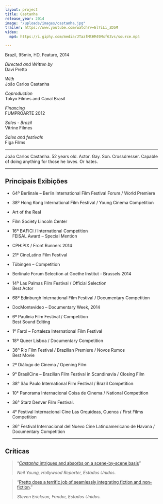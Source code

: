 ```yaml
---
layout: project
title: Castanha
release_year: 2014
image: "/uploads/images/castanha.jpg"
trailer: https://www.youtube.com/watch?v=El7iLi_ZD5M
video:
  mp4: https://i.giphy.com/media/JTazfMtHM49Mxf6Zvs/source.mp4

---
```

Brazil, 95min, HD, Feature, 2014

_Directed and Written by_  
Davi Pretto

_With_  
João Carlos Castanha

_Coproduction_  
Tokyo Filmes and Canal Brasil

_Financing_  
FUMPROARTE 2012

_Sales - Brazil_  
Vitrine Filmes

_Sales and festivals_  
Figa Films

***

João Carlos Castanha. 52 years old. Actor. Gay. Son. Crossdresser. Capable of doing anything for those he loves. Or hates.

***

## Principais Exibições

* 64º Berlinale – Berlin International Film Festival Forum / World Premiere
* 38º Hong Kong International Film Festival / Young Cinema Competition
* Art of the Real
* Film Society Lincoln Center
* 16º BAFICI / International Competition  
  FEISAL Award – Special Mention
* CPH:PIX / Front Runners 2014
* 21º CineLatino Film Festival
* Tübingen – Competition
* Berlinale Forum Selection at Goethe Institut - Brussels 2014
* 14º Las Palmas Film Festival / Official Selection  
  Best Actor
* 68º Edinburgh International Film Festival / Documentary Competition
* DocMontevideo – Documentary Week, 2014
* 6º Paulínia Film Festival / Competition  
  Best Sound Editing
* 1º Farol – Fortaleza International Film Festival
* 18º Queer Lisboa / Documentary Competition
* 36º Rio Film Festival / Brazilian Premiere / Novos Rumos  
  Best Movie
* 2º Diálogo de Cinema / Opening Film
* 9° BrasilCine – Brazilian Film Festival in Scandinavia / Closing Film
* 38° São Paulo International Film Festival / Brazil Competition
* 10° Panorama Internacional Coisa de Cinema / National Competition
* 36° Starz Denver Film Festival.
* 4° Festival Internacional Cine Las Orquídeas, Cuenca / First Films Competition
* 36° Festival Internacional del Nuevo Cine Latinoamericano de Havana / Documentary Competition

  ***

## Críticas

> “[_Castanha_ intrigues and absorbs on a scene-by-scene basis](http://www.hollywoodreporter.com/review/castanha-copenhagen-review-697919)”
>
> _Neil Young, Hollywood Reporter, Estados Unidos._

> “[Pretto does a terrific job of seamlessly integrating fiction and non-fiction](http://www.fandor.com/keyframe/film-society-of-lincoln-centers-daring-art-of-the-real).”
>
> _Steven Erickson, Fandor, Estados Unidos._